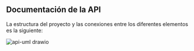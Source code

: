 ## Documentación de la API
La estructura del proyecto y las conexiones entre los diferentes elementos es la siguiente:

![api-uml drawio](https://github.com/marcialfps/newtral-project/assets/35959222/986e3e82-2a01-48ca-82f0-5356b896fb54)
